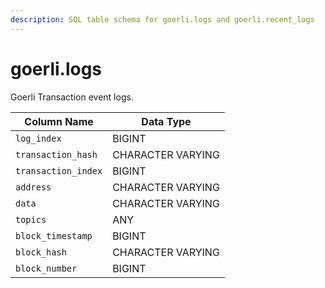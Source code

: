 ```yaml
---
description: SQL table schema for goerli.logs and goerli.recent_logs
---
```


# goerli.logs

Goerli Transaction event logs.

| Column Name         | Data Type         |
| ------------------- | ----------------- |
| `log_index`         | BIGINT            |
| `transaction_hash`  | CHARACTER VARYING |
| `transaction_index` | BIGINT            |
| `address`           | CHARACTER VARYING |
| `data`              | CHARACTER VARYING |
| `topics`            | ANY               |
| `block_timestamp`   | BIGINT            |
| `block_hash`        | CHARACTER VARYING |
| `block_number`      | BIGINT            |
